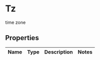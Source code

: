 

# Tz

time zone

## Properties

| Name | Type | Description | Notes |
|------------ | ------------- | ------------- | -------------|



